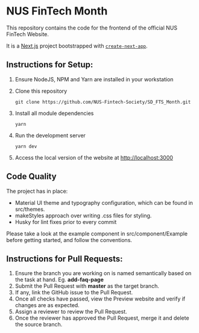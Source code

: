 # NUS FinTech Month

This repository contains the code for the frontend of the official NUS FinTech Website.

It is a [Next.js](https://nextjs.org/) project bootstrapped with [`create-next-app`](https://github.com/vercel/next.js/tree/canary/packages/create-next-app).

## Instructions for Setup:

1.  Ensure NodeJS, NPM and Yarn are installed in your workstation
2.  Clone this repository

        git clone https://github.com/NUS-Fintech-Society/SD_FTS_Month.git

3.  Install all module dependencies

        yarn

4.  Run the development server

        yarn dev

5.  Access the local version of the website at [http://localhost:3000](http://localhost:3000)

## Code Quality

The project has in place:

- Material UI theme and typography configuration, which can be found in src/themes.
- makeStyles approach over writing .css files for styling.
- Husky for lint fixes prior to every commit

Please take a look at the example component in src/component/Example before getting started, and follow the conventions.

## Instructions for Pull Requests:

1. Ensure the branch you are working on is named semantically based on the task at hand. Eg. **add-faq-page**
2. Submit the Pull Request with **master** as the target branch.
3. If any, link the GitHub issue to the Pull Request.
4. Once all checks have passed, view the Preview website and verify if changes are as expected.
5. Assign a reviewer to review the Pull Request.
6. Once the reviewer has approved the Pull Request, merge it and delete the source branch.
